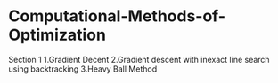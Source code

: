 # Computational-Methods-of-Optimization

Section 1
1.Gradient Decent
2.Gradient descent with inexact line search using backtracking
3.Heavy Ball Method
